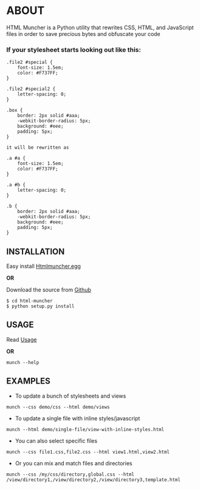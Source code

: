 # ABOUT


HTML Muncher is a Python utility that rewrites CSS, HTML, and JavaScript files in order to save precious bytes and obfuscate your code

### If your stylesheet starts looking out like this:

```
.file2 #special {
    font-size: 1.5em;
    color: #F737FF;
}

.file2 #special2 {
    letter-spacing: 0;
}

.box {
    border: 2px solid #aaa;
    -webkit-border-radius: 5px;
    background: #eee;
    padding: 5px;
}

it will be rewritten as

.a #a {
    font-size: 1.5em;
    color: #F737FF;
}

.a #b {
    letter-spacing: 0;
}

.b {
    border: 2px solid #aaa;
    -webkit-border-radius: 5px;
    background: #eee;
    padding: 5px;
}
```
## INSTALLATION

Easy install [Htmlmuncher.egg](http://htmlmuncher.com/htmlmuncher.egg)

**OR**

Download the source from [Github](http://github.com/ccampbell/html-muncher "Htmlmuncher")
```
$ cd html-muncher
$ python setup.py install
```

## USAGE

Read [Usage](http://htmlmuncher.com/#usage)

**OR**

```
munch --help
```

## EXAMPLES

- To update a bunch of stylesheets and views

```
munch --css demo/css --html demo/views
```

- To update a single file with inline styles/javascript

```
munch --html demo/single-file/view-with-inline-styles.html
```

- You can also select specific files

```
munch --css file1.css,file2.css --html view1.html,view2.html
```

- Or you can mix and match files and directories

```
munch --css /my/css/directory,global.css --html /view/directory1,/view/directory2,/view/directory3,template.html
```
